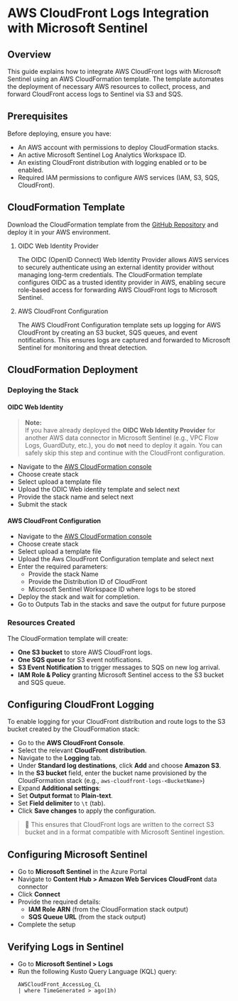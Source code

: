# AWS CloudFront Logs Integration with Microsoft Sentinel

## Overview
This guide explains how to integrate AWS CloudFront logs with Microsoft Sentinel using an AWS CloudFormation template. The template automates the deployment of necessary AWS resources to collect, process, and forward CloudFront access logs to Sentinel via S3 and SQS.

## Prerequisites
Before deploying, ensure you have:
- An AWS account with permissions to deploy CloudFormation stacks.
- An active Microsoft Sentinel Log Analytics Workspace ID.
- An existing CloudFront distribution with logging enabled or to be enabled.
- Required IAM permissions to configure AWS services (IAM, S3, SQS, CloudFront).

## CloudFormation Template
Download the CloudFormation template from the [GitHub Repository](https://github.com/v-sreddyt/AWS-CloudFront/tree/main/Cloud%20Formation%20Template) and deploy it in your AWS environment.
1. OIDC Web Identity Provider

   The OIDC (OpenID Connect) Web Identity Provider allows AWS services to securely authenticate using an external identity provider without managing long-term credentials. The CloudFormation template configures OIDC as a trusted identity provider in AWS, enabling secure role-based access for forwarding AWS CloudFront logs to Microsoft Sentinel.
   
2. AWS CloudFront Configuration

      The AWS CloudFront Configuration template sets up logging for AWS CloudFront by creating an S3 bucket, SQS queues, and event notifications. This ensures logs are captured and forwarded to Microsoft Sentinel for monitoring and threat detection.

## CloudFormation Deployment

### Deploying the Stack
#### OIDC Web Identity
> **Note:**  
> If you have already deployed the **OIDC Web Identity Provider** for another AWS data connector in Microsoft Sentinel (e.g., VPC Flow Logs, GuardDuty, etc.), you do **not** need to deploy it again. You can safely skip this step and continue with the CloudFront configuration.
- Navigate to the [AWS CloudFormation console](https://aka.ms/awsCloudFormationLink#/stacks/create)
- Choose create stack
- Select upload a template file
- Upload the ODIC Web identity template and select next
- Provide the stack name and select next
- Submit the stack

#### AWS CloudFront Configuration

- Navigate to the [AWS CloudFormation console](https://aka.ms/awsCloudFormationLink#/stacks/create)
- Choose create stack
- Select upload a template file
- Upload the Aws CloudFront Configuration template and select next
- Enter the required parameters:
     - Provide the stack Name
     - Provide the Distribution ID of CloudFront
     - Microsoft Sentinel Workspace ID where logs to be stored
- Deploy the stack and wait for completion.
- Go to Outputs Tab in the stacks and save the output for future purpose

### Resources Created

The CloudFormation template will create:

- **One S3 bucket** to store AWS CloudFront logs.
- **One SQS queue** for S3 event notifications.
- **S3 Event Notification** to trigger messages to SQS on new log arrival.
- **IAM Role & Policy** granting Microsoft Sentinel access to the S3 bucket and SQS queue.
  
## Configuring CloudFront Logging

To enable logging for your CloudFront distribution and route logs to the S3 bucket created by the CloudFormation stack:
- Go to the **AWS CloudFront Console**.
- Select the relevant **CloudFront distribution**.
- Navigate to the **Logging** tab.
-  Under **Standard log destinations**, click **Add** and choose **Amazon S3**.
-   In the **S3 bucket** field, enter the bucket name provisioned by the CloudFormation stack (e.g., `aws-cloudfront-logs-<BucketName>`)
-   Expand **Additional settings**:
   - Set **Output format** to **Plain-text**.
   - Set **Field delimiter** to `\t` (tab).
- Click **Save changes** to apply the configuration.

> 📌 This ensures that CloudFront logs are written to the correct S3 bucket and in a format compatible with Microsoft Sentinel ingestion.

## Configuring Microsoft Sentinel

- Go to **Microsoft Sentinel** in the Azure Portal
- Navigate to **Content Hub > Amazon Web Services CloudFront** data connector
- Click **Connect**
- Provide the required details:
  - **IAM Role ARN** (from the CloudFormation stack output)
  - **SQS Queue URL** (from the stack output)
- Complete the setup

## Verifying Logs in Sentinel

- Go to **Microsoft Sentinel > Logs**
- Run the following Kusto Query Language (KQL) query:
  ```kql
  AWSCloudFront_AccessLog_CL
  | where TimeGenerated > ago(1h)
